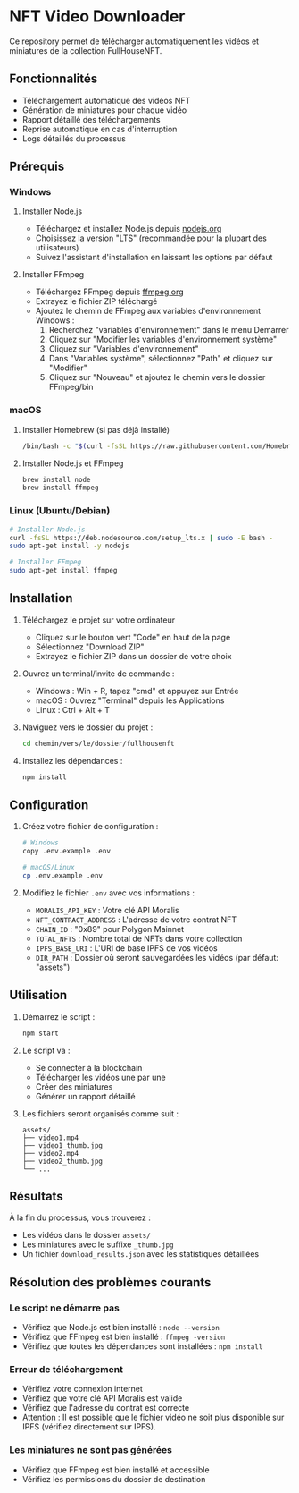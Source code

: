 # NFT Video Downloader

Ce repository permet de télécharger automatiquement les vidéos et miniatures de la collection FullHouseNFT.

## Fonctionnalités

- Téléchargement automatique des vidéos NFT
- Génération de miniatures pour chaque vidéo
- Rapport détaillé des téléchargements
- Reprise automatique en cas d'interruption
- Logs détaillés du processus

## Prérequis

### Windows

1. Installer Node.js

   - Téléchargez et installez Node.js depuis [nodejs.org](https://nodejs.org/)
   - Choisissez la version "LTS" (recommandée pour la plupart des utilisateurs)
   - Suivez l'assistant d'installation en laissant les options par défaut

2. Installer FFmpeg
   - Téléchargez FFmpeg depuis [ffmpeg.org](https://ffmpeg.org/download.html)
   - Extrayez le fichier ZIP téléchargé
   - Ajoutez le chemin de FFmpeg aux variables d'environnement Windows :
     1. Recherchez "variables d'environnement" dans le menu Démarrer
     2. Cliquez sur "Modifier les variables d'environnement système"
     3. Cliquez sur "Variables d'environnement"
     4. Dans "Variables système", sélectionnez "Path" et cliquez sur "Modifier"
     5. Cliquez sur "Nouveau" et ajoutez le chemin vers le dossier FFmpeg/bin

### macOS

1. Installer Homebrew (si pas déjà installé)

   ```bash
   /bin/bash -c "$(curl -fsSL https://raw.githubusercontent.com/Homebrew/install/HEAD/install.sh)"
   ```

2. Installer Node.js et FFmpeg
   ```bash
   brew install node
   brew install ffmpeg
   ```

### Linux (Ubuntu/Debian)

```bash
# Installer Node.js
curl -fsSL https://deb.nodesource.com/setup_lts.x | sudo -E bash -
sudo apt-get install -y nodejs

# Installer FFmpeg
sudo apt-get install ffmpeg
```

## Installation

1. Téléchargez le projet sur votre ordinateur

   - Cliquez sur le bouton vert "Code" en haut de la page
   - Sélectionnez "Download ZIP"
   - Extrayez le fichier ZIP dans un dossier de votre choix

2. Ouvrez un terminal/invite de commande :

   - Windows : Win + R, tapez "cmd" et appuyez sur Entrée
   - macOS : Ouvrez "Terminal" depuis les Applications
   - Linux : Ctrl + Alt + T

3. Naviguez vers le dossier du projet :

   ```bash
   cd chemin/vers/le/dossier/fullhousenft
   ```

4. Installez les dépendances :
   ```bash
   npm install
   ```

## Configuration

1. Créez votre fichier de configuration :

   ```bash
   # Windows
   copy .env.example .env

   # macOS/Linux
   cp .env.example .env
   ```

2. Modifiez le fichier `.env` avec vos informations :
   - `MORALIS_API_KEY` : Votre clé API Moralis
   - `NFT_CONTRACT_ADDRESS` : L'adresse de votre contrat NFT
   - `CHAIN_ID` : "0x89" pour Polygon Mainnet
   - `TOTAL_NFTS` : Nombre total de NFTs dans votre collection
   - `IPFS_BASE_URI` : L'URI de base IPFS de vos vidéos
   - `DIR_PATH` : Dossier où seront sauvegardées les vidéos (par défaut: "assets")

## Utilisation

1. Démarrez le script :

   ```bash
   npm start
   ```

2. Le script va :

   - Se connecter à la blockchain
   - Télécharger les vidéos une par une
   - Créer des miniatures
   - Générer un rapport détaillé

3. Les fichiers seront organisés comme suit :
   ```
   assets/
   ├── video1.mp4
   ├── video1_thumb.jpg
   ├── video2.mp4
   ├── video2_thumb.jpg
   └── ...
   ```

## Résultats

À la fin du processus, vous trouverez :

- Les vidéos dans le dossier `assets/`
- Les miniatures avec le suffixe `_thumb.jpg`
- Un fichier `download_results.json` avec les statistiques détaillées

## Résolution des problèmes courants

### Le script ne démarre pas

- Vérifiez que Node.js est bien installé : `node --version`
- Vérifiez que FFmpeg est bien installé : `ffmpeg -version`
- Vérifiez que toutes les dépendances sont installées : `npm install`

### Erreur de téléchargement

- Vérifiez votre connexion internet
- Vérifiez que votre clé API Moralis est valide
- Vérifiez que l'adresse du contrat est correcte
- Attention : Il est possible que le fichier vidéo ne soit plus disponible sur IPFS (vérifiez directement sur IPFS).

### Les miniatures ne sont pas générées

- Vérifiez que FFmpeg est bien installé et accessible
- Vérifiez les permissions du dossier de destination
